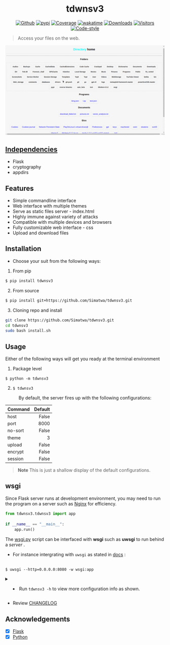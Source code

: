 <h1 align="center">tdwnsv3</h1>
<div align="center"><a href="https://github.com/Simatwa/tdwnsv3"><img src="https://img.shields.io/static/v1?label=Github&message=Passing&logo=github&color=green" alt="Github"/></a>
<a href="https://pypi.org/project/tdwnsv3"><img src="https://img.shields.io/static/v1?label=Pypi&message=v1.8.9&color=yellow&logo=pypi" alt="pypi"/></a>
<a href="#"><img src="https://img.shields.io/static/v1?label=Coverage&message=80%&color=lime&logo=Coverage" alt="Coverage"/></a>
<a href="https://wakatime.com/badge/github/Simatwa/svinf3"><img src="https://wakatime.com/badge/github/Simatwa/svinf3.svg" alt="wakatime"/></a>
<a href="https://pepy.tech/project/tdwnsv3"><img src="https://static.pepy.tech/badge/tdwnsv3" alt="Downloads"/></a>
<a href="#"><img src="https://visitor-badge.glitch.me/badge?page_id=Simatwa.tdwnsv3&left_color=red&right_color=lime&left_text=Counts" alt="Visitors"/></a>
<a href="#"><img src="https://img.shields.io/static/v1?label=Code Style&message=Black&color=black&logo=Black" alt="Code-style"/></a>
</div>

> Access your files on the web.

![Web interface sample](https://github.com/Simatwa/tdwnsv3/raw/main/assets/web_interface_example.gif)

## [Independencies](https://github.com/Simatwa/tdwnsv3/raw/main/requirements.txt)

* Flask
* cryptography
* appdirs

## Features

- Simple commandline interface
- Web interface with multiple themes
- Serve as static files server - index.html
- Highly immune against variety of attacks
- Compatible with multiple devices and browsers
- Fully customizable web interface - css
- Upload and download files

## Installation 

- Choose your suit from the following ways:

1. From pip 
  
  ```sh
  $ pip install tdwnsv3
  ```

2. From source

 ```sh
 $ pip install git+https://github.com/Simatwa/tdwnsv3.git
 ```

 3. Cloning repo and install

  ```sh
  git clone https://github.com/Simatwa/tdwnsv3.git
  cd tdwnsv3
  sudo bash install.sh
  ```


## Usage ##

Either of the following ways will get you ready at the terminal environment

1. Package level
```
$ python -m tdwnsv3
```
2. `$ tdwnsv3`

<p align="center">By default, the server fires up with the following configurations:</p>

<table align='center'>
<thead>
<tr><th>Command  </th><th style="text-align: right;">  Default</th></tr>
</thead>
<tbody>
<tr><td>host     </td><td style="text-align: right;">    False</td></tr>
<tr><td>port     </td><td style="text-align: right;">     8000</td></tr>
<tr><td>no-sort     </td><td style="text-align: right;">   False</td></tr>
<tr><td>theme    </td><td style="text-align: right;">        3</td></tr>
<tr><td>upload   </td><td style="text-align: right;">    False</td></tr>
<tr><td>encrypt  </td><td style="text-align: right;">    False</td></tr>
<tr><td>session  </td><td style="text-align: right;">    False</td></tr>
</tbody>
</table>

> **Note** This is just a shallow display of the default configurations.

## wsgi 

Since Flask server runs at development environment, you may need to run the program on a server such as [Nginx](https://nginx.org) for efficiency.

```py
from tdwnsv3.tdwnsv3 import app

if __name__ == "__main__":
    app.run()
```

The [wsgi.py](https://github.com/Simatwa/tdwnsv3/raw/main/wsgi.py) script can be interfaced with **wsgi** such as **uwsgi** to run behind a *server* .
 * For  instance intergrating with `uwsgi` as stated in [docs](https://uwsgi-docs.readthedocs.io/en/latest/WSGIquickstart.html) :
 
 ```

$ uwsgi --http=0.0.0.0:8080 -w wsgi:app

```

<details>

<summary>

- Run  ```tdwnsv3 -h``` to view more configuration info as shown.

</summary>

```

usage: tdwnsv3 [-h] [-v] [-d DIR] [-a ALLOW] [-r RESTRICT] [-w WHITELIST]
               [-b BLACKLIST] [-t SPLIT] [-s 1 to 10] [-l 1 to 5] [-o LOG]
               [-ho HOME] [-st STATIC] [-up RECEIVE] [-se SESSION] [-th [1-3]]
               [-cs CSS] [-upp UPLOAD_PATH] [-upe UPLOAD_EXTENSION]
               [-ups UPLOAD_SIZE] [-upl upload_limit] [--upload-multiple]
               [--disable-aggressive] [--display-hidden] [--host] [--no-sort]
               [--view] [--strict] [--preload] [--upload] [--save-css]
               [--no-cache] [--encrypt] [--debug] [--index]
               [port]

Simple local-files server with security on top!

positional arguments:
  port                  Port to be used for hosting files

options:
  -h, --help            show this help message and exit
  -v, --version         show program's version number and exit
  -d DIR, --dir DIR     Directory to be hosted
  -a ALLOW, --allow ALLOW
                        Host only certain entries
  -r RESTRICT, --restrict RESTRICT
                        Hide entries from being viewed
  -w WHITELIST, --whitelist WHITELIST
                        IP(s) to be excluded from restrictions - default :
                        None
  -b BLACKLIST, --brownlist BLACKLIST
                        IP(s) to be imposed the restrictions - default : all
  -t SPLIT, --split SPLIT
                        Separator for the entries allowed/restricted - default
                        [,]
  -s 1 to 10, --secure 1 to 10
                        Level of security on contents
  -l 1 to 5, --level 1 to 5
                        Logging level
  -o LOG, --log LOG     Filepath to log to
  -ho HOME, --home HOME
                        Home host subdomain path
  -st STATIC, --static STATIC
                        Static host subdomain path
  -up RECEIVE, --receive RECEIVE
                        Upload host subdomain path
  -se SESSION, --session SESSION
                        Maximum session time per user - (mins)
  -th [1-3], --theme [1-3]
                        Theme for displaying contents
  -cs CSS, --css CSS    Customize webpage with the CSS in path
  -upp UPLOAD_PATH, --upload-path UPLOAD_PATH
                        Path for saving uploaded files
  -upe UPLOAD_EXTENSION, --upload-extension UPLOAD_EXTENSION
                        Extensions of files to be uploaded
  -ups UPLOAD_SIZE, --upload-size UPLOAD_SIZE
                        Maximum file size to be uploaded - [MB]
  -upl upload_limit, --upload-limit-person upload_limit
                        Maximum files to be uploaded per IP
  --upload-multiple     Allow users to upload more than one file at a time.
  --disable-aggressive  Not to - Filter all entries with the restricted
                        keywords +
  --display-hidden      Show hidden files and directories
  --host                Host the files on the LAN
  --no-sort             Disable prettifying the display of contents
  --view                Files can be seen but can't be downloaded
  --strict              Only allow whitelisted & brownlisted IPs to access
                        server!
  --preload             Load videos before clicked
  --upload              Allow users to upload files
  --save-css            Saves the css data in path for future use
  --no-cache            Use currently passed parameters not previously saved;
                        content-caching disabled
  --encrypt             Encrypt URIs on the webpage
  --debug               Debug the web application in UI mode
  --index               Serve from index.html file

```

</details>

- Review [CHANGELOG](CHANGELOG.md)

## Acknowledgements

* [x] [Flask](https://github.com/pallets/flask) 
* [x] [Python](https://python.org)
